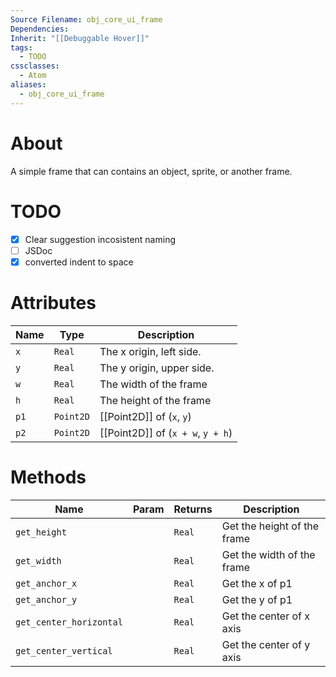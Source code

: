 ```yaml
---
Source Filename: obj_core_ui_frame
Dependencies: 
Inherit: "[[Debuggable Hover]]"
tags:
  - TODO
cssclasses:
  - Atom
aliases:
  - obj_core_ui_frame
---
```

# About
A simple frame that can contains an object, sprite, or another frame.
# TODO
- [x] Clear suggestion incosistent naming
- [ ] JSDoc
- [x] converted indent to space

# Attributes
| Name | Type | Description |
| ---- | ---- | ---- |
| `x` | `Real` | The x origin, left side. |
| `y` | `Real` | The y origin, upper side. |
| `w` | `Real` | The width of the frame |
| `h` | `Real` | The height of the frame |
| `p1` | `Point2D` | [[Point2D]] of (`x`, `y`) |
| `p2` | `Point2D` | [[Point2D]] of (`x + w`, `y + h`) |
# Methods
| Name | Param | Returns | Description |
| ---- | ---- | ---- | ---- |
| `get_height` |  | `Real` | Get the height of the frame |
| `get_width` |  | `Real` | Get the width of the frame |
| `get_anchor_x` |  | `Real` | Get the x of p1 |
| `get_anchor_y` |  | `Real` | Get the y of p1 |
| `get_center_horizontal` |  | `Real` | Get the center of x axis |
| `get_center_vertical` |  | `Real` | Get the center of y axis |

